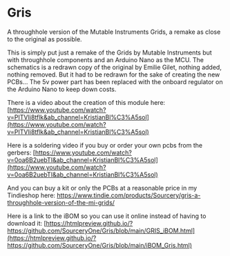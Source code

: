 # Gris
A throughhole version of the Mutable Instruments Grids, a remake as close to the original as possible.

This is simply put just a remake of the Grids by Mutable Instruments but with throughhole components and an Arduino Nano as the MCU. The schematics is a redrawn copy of the original by Emilie Gilet, nothing added, nothing removed. But it had to be redrawn for the sake of creating the new PCBs... The 5v power part has been replaced with the onboard regulator on the Arduino Nano to keep down costs.

There is a video about the creation of this module here:
[https://www.youtube.com/watch?v=PITVIi8tflk&ab_channel=KristianBl%C3%A5sol](https://www.youtube.com/watch?v=PITVIi8tflk&ab_channel=KristianBl%C3%A5sol)

Here is a soldering video if you buy or order your own pcbs from the gerbers:
[https://www.youtube.com/watch?v=0oa6B2uebTI&ab_channel=KristianBl%C3%A5sol](https://www.youtube.com/watch?v=0oa6B2uebTI&ab_channel=KristianBl%C3%A5sol)

And you can buy a kit or only the PCBs at a reasonable price in my Tindieshop here:
https://www.tindie.com/products/Sourcery/gris-a-throughhole-version-of-the-mi-grids/

Here is a link to the iBOM so you can use it online instead of having to download it:
[https://htmlpreview.github.io/?https://github.com/SourceryOne/Gris/blob/main/GRIS_iBOM.html](https://htmlpreview.github.io/?https://github.com/SourceryOne/Gris/blob/main/iBOM_Gris.html)
